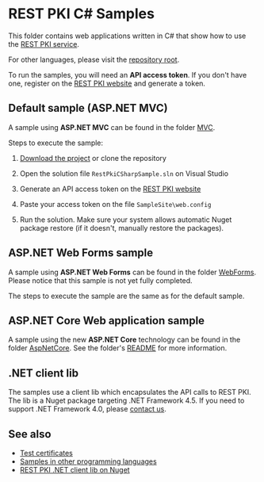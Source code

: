 REST PKI C# Samples
===================

This folder contains web applications written in C# that show how to use the
[REST PKI service](https://pki.rest/).

For other languages, please visit the [repository root](https://github.com/LacunaSoftware/RestPkiSamples).

To run the samples, you will need an **API access token**. If you don't have one, register on the
[REST PKI website](https://pki.rest/) and generate a token.

Default sample (ASP.NET MVC)
----------------------------

A sample using **ASP.NET MVC** can be found in the folder [MVC](MVC/).

Steps to execute the sample:

1. [Download the project](https://github.com/LacunaSoftware/RestPkiSamples/archive/master.zip)
   or clone the repository

2. Open the solution file `RestPkiCSharpSample.sln` on Visual Studio
   
3. Generate an API access token on the [REST PKI website](https://pki.rest/)

4. Paste your access token on the file `SampleSite\web.config`
   
5. Run the solution. Make sure your system allows automatic Nuget package restore (if it doesn't,
   manually restore the packages).

ASP.NET Web Forms sample
------------------------

A sample using **ASP.NET Web Forms** can be found in the folder [WebForms](WebForms/). Please notice that
this sample is not yet fully completed.

The steps to execute the sample are the same as for the default sample.

ASP.NET Core Web application sample
-----------------------------------

A sample using the new **ASP.NET Core** technology can be found in the folder [AspNetCore](AspNetCore/). See the folder's
[README](AspNetCore/README.md) for more information.

.NET client lib
---------------

The samples use a client lib which encapsulates the API calls to REST PKI. The lib is a Nuget package
targeting .NET Framework 4.5. If you need to support .NET Framework 4.0, please [contact us](https://webpki.lacunasoftware.com/#/Contact).

See also
--------

* [Test certificates](../TestCertificates.md)
* [Samples in other programming languages](https://github.com/LacunaSoftware/RestPkiSamples)
* [REST PKI .NET client lib on Nuget](https://www.nuget.org/packages/Lacuna.RestPki.Client)

